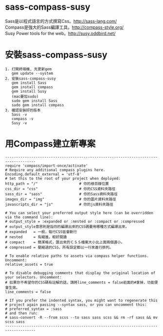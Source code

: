 # sass-compass-susy

Sass是以程式語言的方式撰寫Css。http://sass-lang.com/ <br>
Compass是強大的Sass編譯工具。http://compass-style.org/ <br>
Susy Power tools for the web。http://susy.oddbird.net/ <br>

# 安裝sass-compass-susy
    1. 打開終端機, 先更新gem
       gem update --system
    2. 安裝sass-compass-susy
       gem install Sass
       gem install compass
       gem install Susy
       (mac要加sudo)
       sudo gem install Sass
       sudo gem install compass
    3. 確認安裝好的版本
       Sass -v
       compass -v
       Susy -v

# 用Compass建立新專案

    ------------------------------------------------------------------------------------
    require 'compass/import-once/activate'
    # Require any additional compass plugins here.
    Encoding.default_external = 'utf-8'
    # Set this to the root of your project when deployed:
    http_path = "/"                   # 你的根目錄位置
    css_dir = "css"                   # 你的CSS資料夾路徑
    sass_dir = "sass"                 # 你的Sass資料夾路徑
    images_dir = "img"                # 你的圖片資料夾路徑
    javascripts_dir = "js"            # 你的js資料夾路徑
    
    # You can select your preferred output style here (can be overridden via the command line):
    # output_style = :expanded or :nested or :compact or :compressed
    # output_style意思則是指你的編譯出來的CSS碼要用哪種方式編譯出來。
    # expanded   = 一般，每行CSS皆會斷行
    # nested     = 有縮進，較好閱讀
    # compact    = 簡潔格式，匯出來的ＣＳＳ檔案大小比上面兩個還小。
    # compressed = 壓縮過的CSS，所有設定都以一行來進行排列。
    
    # To enable relative paths to assets via compass helper functions. Uncomment:
    relative_assets = true
    
    # To disable debugging comments that display the original location of your selectors. Uncomment:
    # 如果你不希望你的CSS碼有註解的話，請將line_comments = false前面的#拿掉，功能便會生效。
    line_comments = false
    
    # If you prefer the indented syntax, you might want to regenerate this
    # project again passing --syntax sass, or you can uncomment this:
    # preferred_syntax = :sass
    # and then run:
    # sass-convert -R --from scss --to sass sass scss && rm -rf sass && mv scss sass
    ------------------------------------------------------------------------------------
